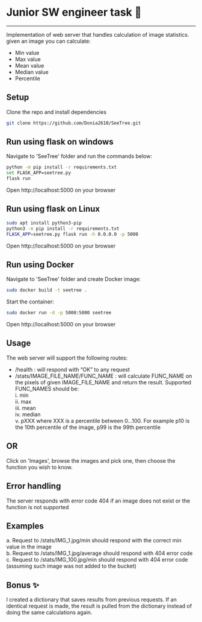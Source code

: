 # Junior SW engineer task 🌲
______________________________

Implementation of web server that handles calculation of image statistics. given an image you can calculate:
- Min value 
- Max value
- Mean value
- Median value
- Percentile 

## Setup
Clone the repo and install dependencies
```sh
git clone https://github.com/Donia2610/SeeTree.git
```

## Run using flask on windows
Navigate to 'SeeTree' folder and run the commands below:
```sh
python -m pip install -r requirements.txt
set FLASK_APP=seetree.py
flask run
```
Open http://localhost:5000 on your browser

## Run using flask on Linux
```sh
sudo apt install python3-pip
python3 -m pip install -r requirements.txt
FLASK_APP=seetree.py flask run -h 0.0.0.0 -p 5000
```
Open http://localhost:5000 on your browser

## Run using Docker
Navigate to 'SeeTree' folder and create Docker image:
```sh
sudo docker build -t seetree .
```
Start the container:
```sh
sudo docker run -d -p 5000:5000 seetree
```
Open http://localhost:5000 on your browser

## Usage 
 The web server will support the following routes:
- /health : will respond with “OK” to any request
- /stats/IMAGE_FILE_NAME/FUNC_NAME : will calculate FUNC_NAME on the pixels of given IMAGE_FILE_NAME and return the result. 
Supported FUNC_NAMES should be:<br>
i. min <br>
ii. max <br>
iii. mean <br>
iv. median <br>
v. pXXX where XXX is a percentile between 0...100. For example p10 is the 10th percentile of the image, p99 is the 99th percentile

## OR
Click on 'Images', browse the images and pick one, then choose the function you wish to know.

## Error handling 
The server responds with error code 404 if an image does not exist or the function is not supported

## Examples
a. Request to /stats/IMG_1.jpg/min should respond with the correct min value in the image <br>
b. Request to /stats/IMG_1.jpg/average should respond with 404 error code <br>
c. Request to /stats/IMG_100.jpg/min should respond with 404 error code (assuming such image was not added to the bucket)

## Bonus ✨
I created a dictionary that saves results from previous requests. If an identical request is made, the result is pulled from the dictionary instead of doing the same calculations again.



